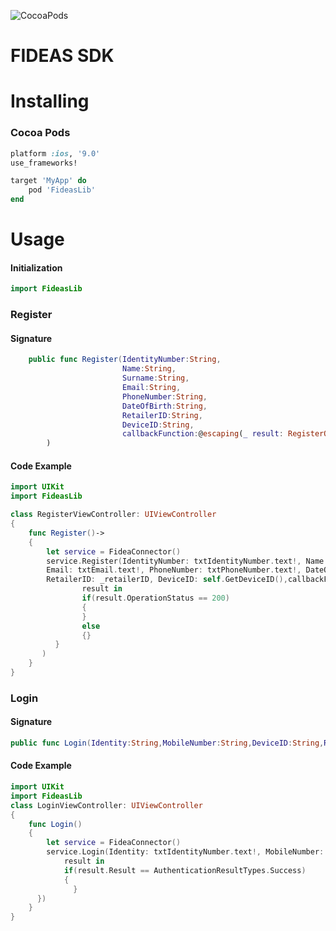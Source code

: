 ![CocoaPods](https://img.shields.io/cocoapods/v/FideasLib.svg)

# FIDEAS SDK
# Installing
###  Cocoa Pods
```ruby
platform :ios, '9.0'
use_frameworks!

target 'MyApp' do
    pod 'FideasLib'
end
```

# Usage

#### Initialization

```swift
import FideasLib
```
### Register

#### Signature

```swift
    public func Register(IdentityNumber:String,
                         Name:String,
                         Surname:String,
                         Email:String,
                         PhoneNumber:String,
                         DateOfBirth:String,
                         RetailerID:String,
                         DeviceID:String,
                         callbackFunction:@escaping(_ result: RegisterOperationResult) -> Void
        )
```
#### Code Example
```swift
import UIKit
import FideasLib

class RegisterViewController: UIViewController
{
    func Register()->
    {
        let service = FideaConnector()
        service.Register(IdentityNumber: txtIdentityNumber.text!, Name: txtNameSurname.text!, Surname: "", 
        Email: txtEmail.text!, PhoneNumber: txtPhoneNumber.text!, DateOfBirth: txtBirthDate.text!, 
        RetailerID: _retailerID, DeviceID: self.GetDeviceID(),callbackFunction: {
                result in
                if(result.OperationStatus == 200)
                {
                }
                else
                {}
          }
       )
    }
}
```

### Login

#### Signature

```swift
public func Login(Identity:String,MobileNumber:String,DeviceID:String,RetailerID:String,callback:@escaping(_ result: AuthenticationResult) -> Void)
```

#### Code Example

```swift
import UIKit
import FideasLib
class LoginViewController: UIViewController
{
    func Login()
    {
        let service = FideaConnector()
        service.Login(Identity: txtIdentityNumber.text!, MobileNumber: txtPhoneNumber.text!, DeviceID: self.GetDeviceID(), RetailerID: _retailerID, callback: {
            result in
            if(result.Result == AuthenticationResultTypes.Success)
            {
              }  
      })
    }
}
```
